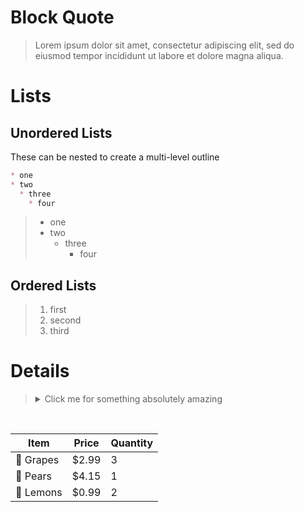 # Block Quote
>Lorem ipsum dolor sit amet, consectetur adipiscing elit, sed do eiusmod tempor incididunt ut labore et dolore magna aliqua. 

# Lists

## Unordered Lists

These can be nested to create a multi-level outline

```md
* one
* two
  * three
    * four
```
> * one
> * two
>   * three
>     * four

## Ordered Lists

> 1. first
> 1. second
> 1. third

# Details

> <details>
>  <summary>Click me for something absolutely amazing</summary>
>
>```ts
>  let Hello : string = 'World';
>```
> </details>

<br>

| Item      | Price | Quantity |
|-----------|-------|----------|
| 🍇 Grapes | $2.99 | 3        |
| 🍐 Pears  | $4.15 | 1        |
| 🍋 Lemons | $0.99 | 2        |